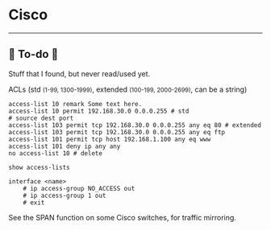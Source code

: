 # Cisco

<hr class="sep-both">

## 👻 To-do 👻

Stuff that I found, but never read/used yet.

<div class="row row-cols-md-2"><div>

ACLs (std <small>(1-99, 1300-1999)</small>, extended <small>(100-199, 2000-2699)</small>, can be a string)

```text!
access-list 10 remark Some text here.
access-list 10 permit 192.168.30.0 0.0.0.255 # std
# source dest port
access-list 103 permit tcp 192.168.30.0 0.0.0.255 any eq 80 # extended
access-list 103 permit tcp 192.168.30.0 0.0.0.255 any eq ftp
access-list 101 permit tcp host 192.168.1.100 any eq www
access-list 101 deny ip any any
no access-list 10 # delete

show access-lists

interface <name>
    # ip access-group NO_ACCESS out
    # ip access-group 1 out
    # exit
```
</div><div>

See the SPAN function on some Cisco switches, for traffic mirroring.
</div></div>